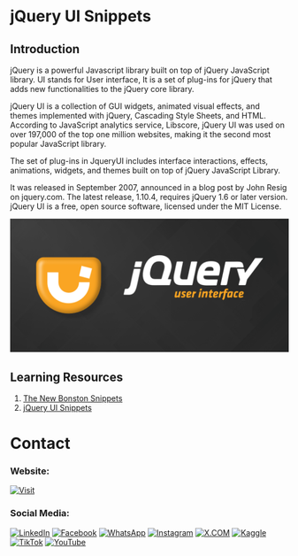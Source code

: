 # jQuery UI Snippets

## Introduction

jQuery is a powerful Javascript library built on top of jQuery JavaScript library. UI stands for User interface, It is a set of plug-ins for jQuery that adds new functionalities to the jQuery core library.

jQuery UI is a collection of GUI widgets, animated visual effects, and themes implemented with jQuery, Cascading Style Sheets, and HTML. According to JavaScript analytics service, Libscore, jQuery UI was used on over 197,000 of the top one million websites, making it the second most popular JavaScript library.

The set of plug-ins in JqueryUI includes interface interactions, effects, animations, widgets, and themes built on top of jQuery JavaScript Library.

It was released in September 2007, announced in a blog post by John Resig on jquery.com. The latest release, 1.10.4, requires jQuery 1.6 or later version. jQuery UI is a free, open source software, licensed under the MIT License.

![Banner Image](github-readme-content/jquery-ui-banner-image.png)

## Learning Resources

1. [The New Bonston Snippets](1-the-new-bonston-snippets/)
2. [jQuery UI Snippets](2-jquery-ui-snippets/)

# Contact

### Website: 

[![Visit](https://img.shields.io/badge/Visit%3A%20www.gunarakulan.info-%23E01E5A?style=flat&logo=realm&logoColor=white)](https://www.gunarakulan.info)

### Social Media:

[![LinkedIn](https://img.shields.io/badge/-LinkedIn-0A66C2?style=for-the-badge&logo=linkedin&logoColor=white)](https://www.linkedin.com/in/gunarakulangunaretnam)
[![Facebook](https://img.shields.io/badge/-Facebook-196dcc?style=for-the-badge&logo=facebook&logoColor=white)](https://www.facebook.com/gunarakulangunaretnam)
[![WhatsApp](https://img.shields.io/badge/-WhatsApp-07a647?style=for-the-badge&logo=whatsapp&logoColor=white)](https://wa.me/94740001141?text=WhatsApp%3A%20%2B9740001141)
[![Instagram](https://img.shields.io/badge/-Instagram-bd3651?style=for-the-badge&logo=instagram&logoColor=white)](https://www.instagram.com/gunarakulangunaretnam)
[![X.COM](https://img.shields.io/badge/-X.COM-0066ff?style=for-the-badge&logo=x&logoColor=white)](https://x.com/gunarakulangr)
[![Kaggle](https://img.shields.io/badge/-Kaggle-3295bd?style=for-the-badge&logo=kaggle&logoColor=white)](https://www.kaggle.com/gunarakulangr)
[![TikTok](https://img.shields.io/badge/-TikTok-579ea3?style=for-the-badge&logo=tiktok&logoColor=white)](https://www.tiktok.com/@gunarakulangunaretnam)
[![YouTube](https://img.shields.io/badge/-YouTube-a82121?style=for-the-badge&logo=youtube&logoColor=white)](https://www.youtube.com/channel/UCjMOdgHFAjAdBKiqV8y2Tww)

